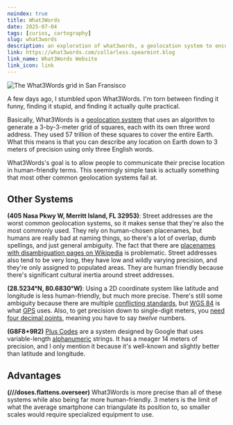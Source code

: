 ```yaml
---
noindex: true
title: What3Words
date: 2025-07-04
tags: [curios, cartography]
slug: what3words
description: an exploration of what3words, a geolocation system to encode every 3mx3m square on earth with a unique sequence of three words
link: https://what3words.com/collarless.spearmint.blog
link_name: What3Words Website
link_icon: link
---
```


![The What3Words grid in San Fransisco](https://corpassets.what3words.com/wp-content/uploads/2020/08/10764_About-us_2-1.jpg)

A few days ago, I stumbled upon What3Words. I'm torn between finding it funny, finding it stupid, and finding it actually quite practical. 

Basically, What3Words is a [geolocation system](https://en.wikipedia.org/wiki/Positioning_system) that uses an algorithm to generate a 3-by-3-meter grid of squares, each with its own three word address. They used 57 trillion of these squares to cover the entire Earth. What this means is that you can describe any location on Earth down to 3 meters of precision using only three English words.

What3Words's goal is to allow people to communicate their precise location in human-friendly terms. This seemingly simple task is actually something that most other common geolocation systems fail at.

## Other Systems

**(405 Nasa Pkwy W, Merritt Island, FL 32953)**: Street addresses are the worst common geolocation systems, so it makes sense that they're also the most commonly used. They rely on human-chosen placenames, but humans are really bad at naming things, so there's a lot of overlap, dumb spellings, and just general ambiguity. The fact that there are [placenames with disambiguation pages on Wikipedia](https://en.wikipedia.org/wiki/London_(disambiguation)) is problematic. Street addresses also tend to be very long, they have low and wildly varying precision, and they're only assigned to populated areas. They are human friendly because there's significant cultural inertia around street addresses. 

**(28.5234°N, 80.6830°W)**: Using a 2D coordinate system like latitude and longitude is less human-friendly, but much more precise. There's still some ambiguity because there are multiple [conflicting standards](https://xkcd.com/927/), but [WGS 84](https://en.wikipedia.org/wiki/World_Geodetic_System#WGS_84) is what [GPS](https://en.wikipedia.org/wiki/Global_Positioning_System) uses. Also, to get precision down to single-digit meters, you [need four decimal points](https://xkcd.com/2170/), meaning you have to say *twelve* numbers.

**(G8F8+9R2)** [Plus Codes](https://maps.google.com/pluscodes/) are a system designed by Google that uses variable-length [alphanumeric](https://en.wikipedia.org/wiki/Alphanumericals) strings. It has a meager 14 meters of precision, and I only mention it because it's well-known and slightly better than latitude and longitude.

## Advantages

**(///doses.flattens.overseer)** What3Words is more precise than all of these systems while also being far more human-friendly. 3 meters is the limit of what the average smartphone can triangulate its position to, so smaller scales would require specialized equipment to use.